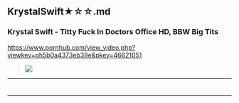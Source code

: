 ## KrystalSwift★☆☆.md
### Krystal Swift - Titty Fuck In Doctors Office HD, BBW Big Tits
https://www.pornhub.com/view_video.php?viewkey=ph5b0a4373eb39e&pkey=46621051
>![](https://ci.phncdn.com/videos/201805/27/167894022/original/(m=ecuKGgaaaa)(mh=rWu0dscyC9e4Y7DU)9.jpg)
---
### 

>![]()
---

